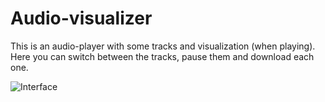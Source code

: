 # Audio-visualizer

This is an audio-player with some tracks and visualization (when playing). Here you can switch between the tracks, pause them and download each one.

![Interface](Screenshot.png)
